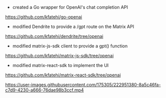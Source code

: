 - created a Go wrapper for OpenAI's chat completion API

https://github.com/kfatehi/go-openai

- modified Dendrite to provide a /gpt route on the Matrix API

https://github.com/kfatehi/dendrite/tree/openai

- modified matrix-js-sdk client to provide a gpt() function

https://github.com/kfatehi/matrix-js-sdk/tree/openai

- modified matrix-react-sdk to implement the UI

https://github.com/kfatehi/matrix-react-sdk/tree/openai




https://user-images.githubusercontent.com/175305/222951380-8a5c46fa-c7d9-4230-a666-76dae98b3ccf.mp4

